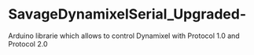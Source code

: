 # SavageDynamixelSerial_Upgraded-
Arduino librarie which allows to control Dynamixel with Protocol 1.0 and Protocol 2.0

